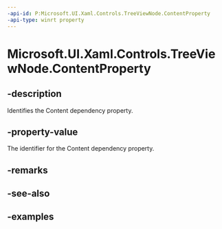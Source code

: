 ```yaml
---
-api-id: P:Microsoft.UI.Xaml.Controls.TreeViewNode.ContentProperty
-api-type: winrt property
---
```


<!-- Property syntax.
public DependencyProperty ContentProperty { get; }
-->

# Microsoft.UI.Xaml.Controls.TreeViewNode.ContentProperty

## -description

Identifies the Content dependency property.

## -property-value

The identifier for the Content dependency property.

## -remarks

## -see-also

## -examples

